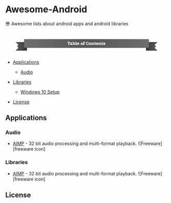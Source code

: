 # Awesome-Android
😎 Awesome lists about android apps and android libraries


# <img src="https://raw.githubusercontent.com/Awesome-Windows/Awesome/master/media/chrome_2016-06-11_19-02-31.png" alt="table of contents">

<!-- vim-markdown-toc GFM -->

- [Applications](#applications)
  - [Audio](#audio)


- [Libraries](#setup)
  - [Windows 10 Setup](#windows-10-setup)
  
- [License](#license)

<!-- vim-markdown-toc -->

## Applications

### Audio

- [AIMP](http://www.aimp.ru/) - 32 bit audio processing and multi-format playback. ![Freeware][freeware icon]


### Libraries

- [AIMP](http://www.aimp.ru/) - 32 bit audio processing and multi-format playback. ![Freeware][freeware icon]

## License



